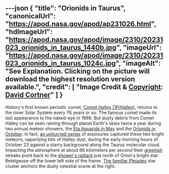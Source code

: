 ---json
{
  "title": "Orionids in Taurus",
  "canonicalUrl": "https://apod.nasa.gov/apod/ap231026.html",
  "hdImageUrl": "https://apod.nasa.gov/apod/image/2310/20231023_orionids_in_taurus_1440b.jpg",
  "imageUrl": "https://apod.nasa.gov/apod/image/2310/20231023_orionids_in_taurus_1024c.jpg",
  "imageAlt": "See Explanation. Clicking on the picture will download the highest resolution version available.",
  "credit": [
    "Image Credit & [Copyright](https://apod.nasa.gov/apod/lib/about_apod.html#srapply): [David Cortner](http://www.davidcortner.com/slowblog.php)"
  ]
}
---

History's first known periodic comet, [Comet Halley (1P/Halley)](https://solarsystem.nasa.gov/asteroids-comets-and-meteors/comets/1p-halley/in-depth/), returns to the inner Solar System every 76 years or so. The famous comet made its last appearance to the naked-eye in 1986. But dusty debris from Comet Halley can be seen raining through planet Earth's skies twice a year during two annual meteor showers, the [Eta Aquarids in May](https://solarsystem.nasa.gov/asteroids-comets-and-meteors/meteors-and-meteorites/eta-aquarids/in-depth/) and the [Orionids in October](https://solarsystem.nasa.gov/asteroids-comets-and-meteors/meteors-and-meteorites/orionids/in-depth/). In fact, [an unhurried series](http://www.davidcortner.com/slowblog/20231023.php) of exposures captured these two bright meteors, vaporizing bits of Halley dust, during the early morning hours of October 23 against a starry background along the Taurus molecular cloud. Impacting the atmosphere at about 66 kilometers per _second_ their [greenish](https://www.popastro.com/main_spa1/meteor/meteor-spectra-overview/) streaks point back to the [shower's radiant](https://apod.nasa.gov/apod/ap221028.html) just north of Orion's bright star Betelgeuse off the lower left side of the frame. [The familiar Pleiades](https://apod.nasa.gov/apod/ap230105.html) star cluster anchors the dusty celestial scene at the right.
